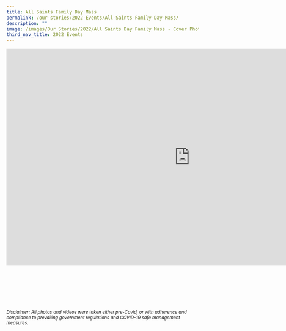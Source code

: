 ```yaml
---
title: All Saints Family Day Mass
permalink: /our-stories/2022-Events/All-Saints-Family-Day-Mass/
description: ""
image: /images/Our Stories/2022/All Saints Day Family Mass - Cover Photo.jpg
third_nav_title: 2022 Events
---
```

<iframe allowfullscreen="true" height="569" width="960" frameborder="0" src="https://docs.google.com/presentation/d/e/2PACX-1vTukyuxK8Ngpxa7CKvwLE-qpCLZ_MOggCJetHrK8qzjMfA3LmhQ7v7O8ImfCzsh0V2ep7m-0nQPrU5J/embed?start=true&amp;loop=true&amp;delayms=3000"></iframe>


<br><br><br><br><br><br>
<sup><em>Disclaimer: All photos and videos were taken either pre-Covid, or with adherence and compliance to prevailing government regulations and COVID-19 safe management measures.</em></sup>